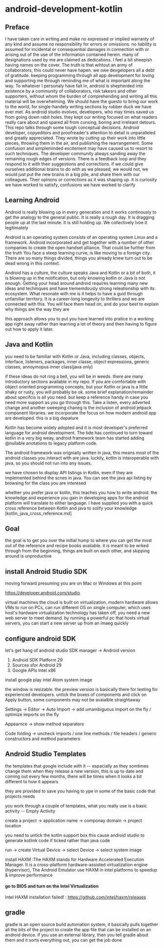 # android-development-kotlin


## Preface 

I have taken care in writing and make no expressed or implied warranty of any kind and assume no responsibility for errors or omissions. no liability is assumed for incidental or consequential damages in connection with or arising out of the use of the information contained herein. many of designations used by me are claimed as dedications. 
I feel a bit sheepish having names on the cover. The truth is that wihtout an army of collaborators, this could never have hapen. we owe devgelopers all a debt of gratitude. keeping programming through all app development for loving and supporting me through reminding me of what is important along the way. To whatever I personaly have fait in, android is shepherded into existence by a community of collaborators, risk takesrs and other supporters, without whom the burden of comprehending and writing all this material will be overwhelming. We should have the guesto to bring our work to the world, for single-handely writing sections by rubber duck we have ever met. As android studio evolves, developers, who may times saved us from going down rabit holes. they kept our writing focused on what readers really care about and spared all from cunsing, boring and irreleant detours. 
This repo talks through some tough conceptual decisions. Android developer, copyeditors and proofreader's attention to detail is unparalleled and greatly appreciated. They wrote by cutting up their work into little pieces, throwing them in the air, and publishing the rearrangement. Some confusion and simpleminded excitement may have caused us to resort to such techniques. The developer community always sanding away the remaining rough edges of versions. There is a feedback loop and they respond to it with their suggestions and corrections. if we could give ourselves additional brains to do with as we pleased, we would not, we would just put the new brains in a big pile, and share them with our colleagues. Their opinons or corrections as it was shaping up. it is curiosity we have worked to satisfy, confusions we have worked to clarify


## Learning Android 
Android is really blowing up in every generation and it works continously to get the analogy to the general public. It is really a rough day. It is dragging people up at the last minute. It is still holding up. We collectively lvoe it legitimately 

 
Android is an operating system consists of an operating system Linux and a framework. Android incorporated and get together with a number of other companies to create the open handset alliance. That could be further from the truth 
You face a steep learning curve, is like moving to a foreign city. There are so many things divided, things you already knew turn out to be dead wrong in this context. 


Android has a culture, the culture speaks Java and Kotlin or a bit of both, it is blowing up in the notification, but only knowing kotlin or Java is not enough. Getting your head around android requires learning many new ideas and techinques and have trememdously strong releationship with its ecosystem. What resonate with me is it helps to have a guid through unfamiliar territory. It is a career-long longevity to thrillers and we are connected with this. You will face them head on, and do your best to explain why things are the way they are

this approach allows you to put you have learned into pratice in a working app right away rather than learning a lot of theory and then having to figure out how to apply it later. 



## Java and Kotlin
you need to be familiar with Kotlin or Java, including classes, objects, interface, listeners, packages, inner classe, object expressions, generic classes, annoymopus inner class(java only)

if these ideas do not ring a bell, you will be in weeds. there are many introductory sections available in my repo. 
If you are comfortable with object oriented programming concepts, but your Kotlin or java is a little shaky or rusty, you will probably be ok. some brief explanation/remainder about specifcis is all you need. but keep a reference handy in case you need more support as you go through this. Take a listen, every adverted change and another sweeping chaneg is the inclusion of android jetpack component libraries. we incorporate the focus on how modern android app are developed. this is a big depature 


Kotlin has become widely adopted and it is most developer's preferred language for android development. The tide has continued to turn toward kotlin in a very big weay, android framework team has started adding @nullable anotations to legacy platform code. 

The android framework was orignially written in java, this means most of the android classes you interact with are java. luckily, kotlin is interoperable with java, so you should not run into any issues. 


we have chosen to display API listings in Kotlin, even if they are implemented behind the scnes in java. You can see the java api listing by browsing for the class you are interesed 


whether you prefer java or kotlin, this teaches you how to write android. the knowledge and experience you gain in developing apps for the android platform will translate to either language. I have supplied you with a quick cross reference between Kotlin and java to solify your knowledge
[kotlin_java_cross_reference.md] 

## Goal 
the goal is to get you over the initial hump to where you can get the most out of the reference and recipe books available. it is meant to be wrked through from the beginning, things are built on each other, and skipping around is unproductive 





























## install Android Studio SDK
moving forward presuming you are on Mac or Windows at this point 

https://developer.android.com/studio


virtual machines 
the cloud is built on virtualization, modern hardware allows VMs to run on PCs, can run different OS on single computer, which uses host's hardware 
virtualization technology has taken off, you need a new web server to meet demand. by running a powerful pc that hosts virtual servers, you can start a new server up from an imaeg quickly 





## configure android SDK 
let's get hang of android studio 
SDK manager -> Android version 
1. Android SDK Platform 29 
2. Sources sfor Android 29 
3. Google APIs Intel x86

install google play intel Atom system image

the window is resizable. the preview version is basically there for testing for experienced developers. untick the boxes of components and click on Apply button, some components may not be avaialble straightaway 


Settings -> Editor -> Auto Import -> add umambiguous import on the fly / optimize imports on the fly 

Appearnce -> show method separators

Code folding -> uncheck imports / one line methods / file headers / generic constructors and method parameters 




## Android Studio Templates 
the templates that google include with it -- espacially as they somtimes change them when they release a new version, this is up to date and coming out every few months, there will be times when it looks a bit different to how it appears 

they are provided to save you having to ype in some of the basic code that projects needs 




you work through a couple of templates, what you really use is a basic activity -- Empty Activity 



create a project -> application name -> componay domain -> project location 

you need to untick the kotlin support box this cause android studio to generate kotlink code if ticked rather than java code 


run -> create Virtual Device -> select Device -> select system image 


install HAXM :The HAXM stands for Hardware Accelerated Execution Manager. It is a cross-platform hardware-assisted virtualization engine (hypervisor), The Android Emulator use HAXM in intel platforms to speedup & improve performance
#### go to BIOS and turn on the Intel Virtualization 

Intel HAXM installation failed! : https://github.com/intel/haxm/releases




## gradle 
gradle is an open source build automation system, it basically pulls together all the bits of the project to create the app file that can be installed on an android device. if you use an external library, then you tell gradle about them and it sorts everything out, you can get the job done 



